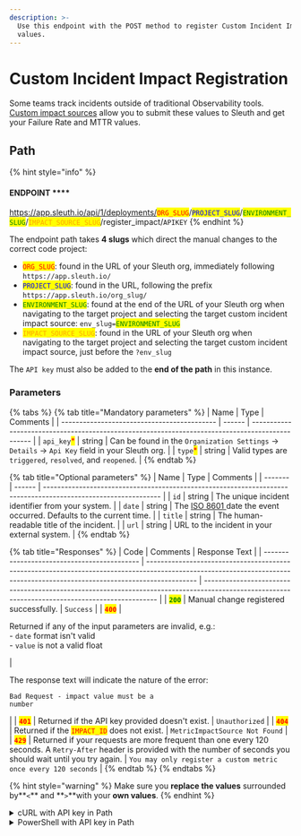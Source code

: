 ```yaml
---
description: >-
  Use this endpoint with the POST method to register Custom Incident Impact
  values.
---
```


# Custom Incident Impact Registration

Some teams track incidents outside of traditional Observability tools. [Custom impact sources](../integrations-1/incident-tracker-integrations/custom.md) allow you to submit these values to Sleuth and get your Failure Rate and MTTR values.

## Path

{% hint style="info" %}
#### ENDPOINT ****&#x20;

https://app.sleuth.io/api/1/deployments/<mark style="color:red;">`ORG_SLUG`</mark>/<mark style="color:blue;">`PROJECT_SLUG`</mark>/<mark style="color:green;">`ENVIRONMENT_SLUG`</mark>/<mark style="color:orange;">`IMPACT_SOURCE_SLUG`</mark>/register\_impact/`APIKEY`
{% endhint %}

The endpoint path takes **4 slugs** which direct the manual changes to the correct code project:

* <mark style="color:red;">`ORG_SLUG`</mark>: found in the URL of your Sleuth org, immediately following `https://app.sleuth.io/`
* <mark style="color:blue;">`PROJECT_SLUG`</mark>: found in the URL, following the prefix `https://app.sleuth.io/org_slug/`
* <mark style="color:green;">`ENVIRONMENT_SLUG`</mark>: found at the end of the URL of your Sleuth org when navigating to the target project and selecting the target custom incident impact source: `env_slug=`<mark style="color:green;">`ENVIRONMENT_SLUG`</mark>
* <mark style="color:orange;">`IMPACT_SOURCE_SLUG`</mark>: found in the URL of your Sleuth org when navigating to the target project and selecting the target custom incident impact source, just before the `?env_slug`

The `API key` must also be added to the **end of the path** in this instance.

### Parameters

{% tabs %}
{% tab title="Mandatory parameters" %}
| Name                                        | Type   | Comments                                                                                        |
| ------------------------------------------- | ------ | ----------------------------------------------------------------------------------------------- |
| `api_key`<mark style="color:red;">\*</mark> | string | Can be found in the `Organization Settings` -> `Details` -> `Api Key` field in your Sleuth org. |
| `type`<mark style="color:red;">\*</mark>    | string | Valid types are `triggered`, `resolved`, and `reopened`.                                        |
{% endtab %}

{% tab title="Optional parameters" %}
| Name    | Type   | Comments                                                                                                       |
| ------- | ------ | -------------------------------------------------------------------------------------------------------------- |
| `id`    | string | The unique incident identifier from your system.                                                               |
| `date`  | string | The [ISO 8601 ](https://en.wikipedia.org/wiki/ISO\_8601)date the event occurred. Defaults to the current time. |
| `title` | string | The human-readable title of the incident.                                                                      |
| `url`   | string | URL to the incident in your external system.                                                                   |
{% endtab %}

{% tab title="Responses" %}
| Code                                        | Comments                                                                                                                                                                   | Response Text                                                                                                                                   |
| ------------------------------------------- | -------------------------------------------------------------------------------------------------------------------------------------------------------------------------- | ----------------------------------------------------------------------------------------------------------------------------------------------- |
| <mark style="color:green;">**`200`**</mark> | Manual change registered successfully.                                                                                                                                     | `Success`                                                                                                                                       |
| <mark style="color:red;">**`400`**</mark>   | <p>Returned if any of the input parameters are invalid, e.g.:<br>- <code>date</code> format isn't valid<br>- <code>value</code> is not a valid float</p>                   | <p>The response text will indicate the nature of the error:<br><code></code></p><p><code>Bad Request - impact value must be a number</code></p> |
| <mark style="color:red;">**`401`**</mark>   | Returned if the API key provided doesn't exist.                                                                                                                            | `Unauthorized`                                                                                                                                  |
| <mark style="color:red;">**`404`**</mark>   | Returned if the <mark style="color:red;">`IMPACT_ID`</mark> does not exist.                                                                                                | `MetricImpactSource Not Found`                                                                                                                  |
| <mark style="color:red;">**`429`**</mark>   | Returned if your requests are more frequent than one every 120 seconds. A `Retry-After` header is provided with the number of seconds you should wait until you try again. | `You may only register a custom metric once every 120 seconds`                                                                                  |
{% endtab %}
{% endtabs %}

{% hint style="warning" %}
Make sure you **replace the values** surrounded by**`<`** and **`>`**with your **own values**.&#x20;
{% endhint %}

<details>

<summary>cURL with API key in Path</summary>

<pre class="language-bash" data-overflow="wrap" data-line-numbers><code class="lang-bash"><strong>curl -X POST \
</strong>'https://app.sleuth.io/api/1/deployments/&#x3C;ORG_SLUG>/&#x3C;PROJECT_SLUG>/&#x3C;ENVIRONMENT>/&#x3C;IMPACT_ID>/register_impact/&#x3C;APIKEY>' \
  -H 'Content-Type: application/json' \
  -d '{
  "type": "&#x3C;TYPE>"
}'
</code></pre>

</details>

<details>

<summary>PowerShell with API key in Path</summary>

{% code overflow="wrap" lineNumbers="true" %}
```powershell
Invoke-RestMethod -Method POST `
-Uri 'https://app.sleuth.io/api/1/deployments/<ORG_SLUG>/<PROJECT_SLUG>/<ENVIRONMENT>/<IMPACT_ID>/register_impact/<APIKEY>' `
-Headers @{
    'Content-Type' = 'application/json'
} `
-Body '{
    "type": "<TYPE>"
}'
```
{% endcode %}

</details>
